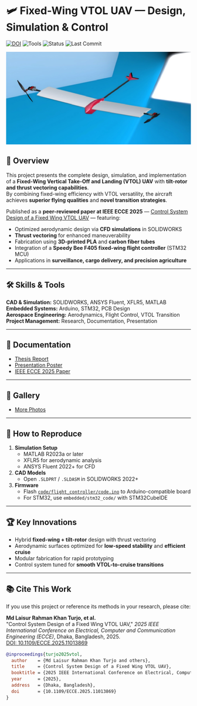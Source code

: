 # 🛩 Fixed-Wing VTOL UAV — Design, Simulation & Control

[![DOI](https://img.shields.io/badge/DOI-10.1109/ECCE.2025.11013869-blue)](https://ieeexplore.ieee.org/document/11013869)
![Tools](https://img.shields.io/badge/Tools-SOLIDWORKS%20%7C%20ANSYS%20%7C%20MATLAB%20%7C%20XFLR5-orange)
![Status](https://img.shields.io/badge/Status-Completed-brightgreen)
![Last Commit](https://img.shields.io/github/last-commit/mdlaisurrahmankhanturjo/mdlaisurrahmankhanturjo)

![VTOL UAV](https://github.com/mdlaisurrahmankhanturjo/mdlaisurrahmankhanturjo/blob/main/images/vtol_display_image.jpg?raw=true)

## 📖 Overview
This project presents the complete design, simulation, and implementation of a **Fixed-Wing Vertical Take-Off and Landing (VTOL) UAV** with **tilt-rotor and thrust vectoring capabilities**.  
By combining fixed-wing efficiency with VTOL versatility, the aircraft achieves **superior flying qualities** and **novel transition strategies**.

Published as a **peer-reviewed paper at IEEE ECCE 2025** — [Control System Design of a Fixed Wing VTOL UAV](https://ieeexplore.ieee.org/document/11013869) — featuring:
- Optimized aerodynamic design via **CFD simulations** in SOLIDWORKS
- **Thrust vectoring** for enhanced maneuverability
- Fabrication using **3D-printed PLA** and **carbon fiber tubes**
- Integration of a **Speedy Bee F405 fixed-wing flight controller** (STM32 MCU)
- Applications in **surveillance, cargo delivery, and precision agriculture**

---

## 🛠 Skills & Tools
**CAD & Simulation:** SOLIDWORKS, ANSYS Fluent, XFLR5, MATLAB  
**Embedded Systems:** Arduino, STM32, PCB Design  
**Aerospace Engineering:** Aerodynamics, Flight Control, VTOL Transition  
**Project Management:** Research, Documentation, Presentation

---

## 📄 Documentation
- [Thesis Report](https://github.com/mdlaisurrahmankhanturjo/mdlaisurrahmankhanturjo/blob/main/docs/vtol_uav/final_thesis_report.pdf)
- [Presentation Poster](https://github.com/mdlaisurrahmankhanturjo/mdlaisurrahmankhanturjo/blob/main/docs/vtol_uav/poster.pdf)
- [IEEE ECCE 2025 Paper](https://ieeexplore.ieee.org/document/11013869)

---

## 📸 Gallery
- [More Photos](https://github.com/mdlaisurrahmankhanturjo/mdlaisurrahmankhanturjo/blob/main/images/vtol_uav_gallery/)

---

## 🔬 How to Reproduce
1. **Simulation Setup**
   - MATLAB R2023a or later
   - XFLR5 for aerodynamic analysis
   - ANSYS Fluent 2022+ for CFD
2. **CAD Models**
   - Open `.SLDPRT` / `.SLDASM` in SOLIDWORKS 2022+
3. **Firmware**
   - Flash [`code/flight_controller/code.ino`](https://github.com/mdlaisurrahmankhanturjo/mdlaisurrahmankhanturjo/blob/main/code/vtol_uav/code.ino.txt) to Arduino-compatible board
   - For STM32, use `embedded/stm32_code/` with STM32CubeIDE

---

## 🏆 Key Innovations
- Hybrid **fixed-wing + tilt-rotor** design with thrust vectoring
- Aerodynamic surfaces optimized for **low-speed stability** and **efficient cruise**
- Modular fabrication for rapid prototyping
- Control system tuned for **smooth VTOL-to-cruise transitions**

---

## 📚 Cite This Work
If you use this project or reference its methods in your research, please cite:

**Md Laisur Rahman Khan Turjo, et al.**  
"Control System Design of a Fixed Wing VTOL UAV," *2025 IEEE International Conference on Electrical, Computer and Communication Engineering (ECCE)*, Dhaka, Bangladesh, 2025.  
[DOI: 10.1109/ECCE.2025.11013869](https://ieeexplore.ieee.org/document/11013869)

```bibtex
@inproceedings{turjo2025vtol,
  author    = {Md Laisur Rahman Khan Turjo and others},
  title     = {Control System Design of a Fixed Wing VTOL UAV},
  booktitle = {2025 IEEE International Conference on Electrical, Computer and Communication Engineering (ECCE)},
  year      = {2025},
  address   = {Dhaka, Bangladesh},
  doi       = {10.1109/ECCE.2025.11013869}
}


